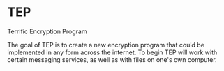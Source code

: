 # TEP
Terrific Encryption Program


The goal of TEP is to create a new encryption program that could be implemented in any form across the internet. 
To begin TEP will work with certain messaging services, as well as with files on one's own computer. 

